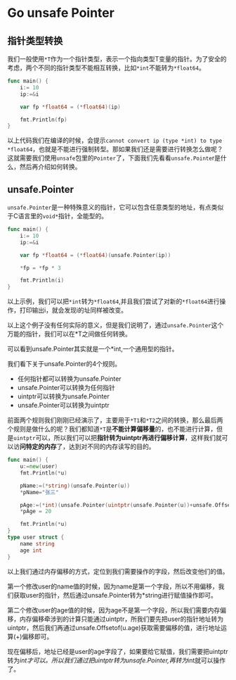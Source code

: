 # Go unsafe Pointer

## 指针类型转换
我们一般使用`*T`作为一个指针类型，表示一个指向类型T变量的指针。为了安全的考虑，两个不同的指针类型不能相互转换，比如`*int`不能转为`*float64`。


```go
func main() {
    i:= 10
    ip:=&i

    var fp *float64 = (*float64)(ip)

    fmt.Println(fp)
}
```

以上代码我们在编译的时候，会提示`cannot convert ip (type *int) to type *float64`，也就是不能进行强制转型。那如果我们还是需要进行转换怎么做呢？这就需要我们使用`unsafe`包里的`Pointer`了，下面我们先看看`unsafe.Pointe`r是什么，然后再介绍如何转换。

## unsafe.Pointer


`unsafe.Pointer`是一种特殊意义的指针，它可以包含任意类型的地址，有点类似于C语言里的`void*`指针，全能型的。


```go
func main() {
    i:= 10
    ip:=&i

    var fp *float64 = (*float64)(unsafe.Pointer(ip))

    *fp = *fp * 3

    fmt.Println(i)
}
```
以上示例，我们可以把`*int`转为`*float64`,并且我们尝试了对新的`*float64`进行操作，打印输出i，就会发现i的址同样被改变。

以上这个例子没有任何实际的意义，但是我们说明了，通过`unsafe.Pointer`这个万能的指针，我们可以在*T之间做任何转换。


可以看到unsafe.Pointer其实就是一个*int,一个通用型的指针。

我们看下关于unsafe.Pointer的4个规则。

- 任何指针都可以转换为unsafe.Pointer
- unsafe.Pointer可以转换为任何指针
- uintptr可以转换为unsafe.Pointer
- unsafe.Pointer可以转换为uintptr

前面两个规则我们刚刚已经演示了，主要用于`*T1`和`*T2`之间的转换，那么最后两个规则是做什么的呢？我们都知道`*T`是**不能计算偏移量**的，也不能进行计算，但是`uintptr`可以，所以我们可以把**指针转为uintptr再进行偏移计算**，这样我们就可以访**问特定的内存**了，达到对不同的内存读写的目的。


```go
func main() {
    u:=new(user)
    fmt.Println(*u)

    pName:=(*string)(unsafe.Pointer(u))
    *pName="张三"

    pAge:=(*int)(unsafe.Pointer(uintptr(unsafe.Pointer(u))+unsafe.Offsetof(u.age)))
    *pAge = 20

    fmt.Println(*u)
}
type user struct {
    name string
    age int
}
```

以上我们通过内存偏移的方式，定位到我们需要操作的字段，然后改变他们的值。

第一个修改user的name值的时候，因为name是第一个字段，所以不用偏移，我们获取user的指针，然后通过unsafe.Pointer转为*string进行赋值操作即可。

第二个修改user的age值的时候，因为age不是第一个字段，所以我们需要内存偏移，内存偏移牵涉到的计算只能通过uintptr，所我们要先把user的指针地址转为uintptr，然后我们再通过unsafe.Offsetof(u.age)获取需要偏移的值，进行地址运算(+)偏移即可。

现在偏移后，地址已经是user的age字段了，如果要给它赋值，我们需要把uintptr转为*int才可以。所以我们通过把uintptr转为unsafe.Pointer,再转为*int就可以操作了。